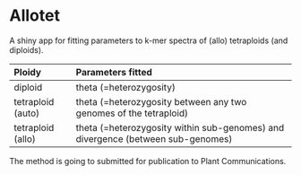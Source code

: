 # Allotet
A shiny app for fitting parameters to k-mer spectra of (allo) tetraploids (and diploids).

| Ploidy | Parameters fitted |
|:-------|:-----------------|
| diploid | theta (=heterozygosity) |
| tetraploid (auto) | theta (=heterozygosity between any two genomes of the tetraploid) |
| tetraploid (allo) | theta (=heterozygosity within sub-genomes) and divergence (between sub-genomes) |

The method is going to submitted for publication to Plant Communications.
